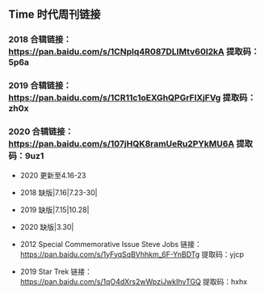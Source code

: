 ## Time 时代周刊链接

### 2018 合辑链接：https://pan.baidu.com/s/1CNplq4R087DLIMtv60I2kA 提取码：5p6a
### 2019 合辑链接：https://pan.baidu.com/s/1CR11c1oEXGhQPGrFIXjFVg 提取码：zh0x 
### 2020 合辑链接：https://pan.baidu.com/s/107jHQK8ramUeRu2PYkMU6A 提取码：9uz1 

- 2020 更新至4.16-23

- 2018 缺版|7.16|7.23-30|
- 2019 缺版|7.15|10.28|
- 2020 缺版|3.30|

- 2012 Special Commemorative Issue Steve Jobs 链接：https://pan.baidu.com/s/1yFyqSqBVhhkm_6F-YnBDTg 提取码：yjcp
- 2019 Star Trek 链接：https://pan.baidu.com/s/1qO4dXrs2wWpziJwkIhvTGQ 提取码：hxhx
